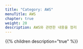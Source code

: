 ```yaml
---
title: "Category: AWS"
menuTitle: AWS
chapter: true
weight: 20
description: AWS와 관련한 내용을 정리
---
```


{{% children description="true" %}}
